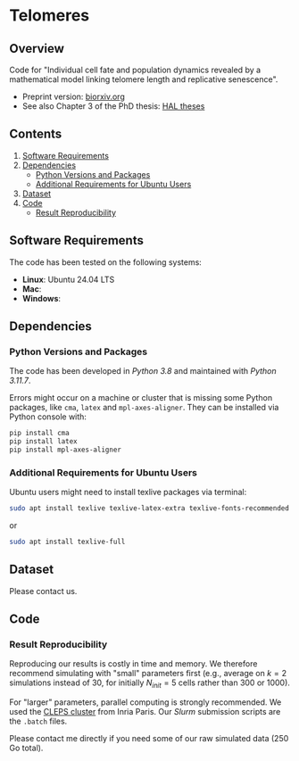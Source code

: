 # Telomeres

## Overview

Code for "Individual cell fate and population dynamics revealed by a mathematical model linking telomere length and replicative senescence". 

- Preprint version: [biorxiv.org](https://doi.org/10.1101/2023.11.22.568287)
- See also Chapter 3 of the PhD thesis: [HAL theses](https://theses.hal.science/tel-04250492)

## Contents

1. [Software Requirements](#software-requirements)
2. [Dependencies](#dependencies)
   - [Python Versions and Packages](#python-versions-and-packages)
   - [Additional Requirements for Ubuntu Users](#additional-requirements-for-ubuntu-users)
3. [Dataset](#dataset)
4. [Code](#code)
   - [Result Reproducibility](#result-reproducibility)

## Software Requirements

The code has been tested on the following systems:

- **Linux**: Ubuntu 24.04 LTS
- **Mac**:
- **Windows**:

## Dependencies

### Python Versions and Packages

The code has been developed in *Python 3.8* and maintained with *Python 3.11.7*.

Errors might occur on a machine or cluster that is missing some Python packages, like `cma`, `latex` and `mpl-axes-aligner`. They can be installed via Python console with:
```bash
pip install cma
pip install latex
pip install mpl-axes-aligner
```

### Additional Requirements for Ubuntu Users

Ubuntu users might need to install texlive packages via terminal:
```bash
sudo apt install texlive texlive-latex-extra texlive-fonts-recommended dvipng cm-super texlive-fonts-extra
```
or 
```bash
sudo apt install texlive-full
```

## Dataset

Please contact us.

## Code 

### Result Reproducibility 

Reproducing our results is costly in time and memory. 
We therefore recommend simulating with "small" parameters first (e.g., average on $k=2$ simulations instead of $30$, for initially $N_{init} = 5$ cells rather than $300$ or $1000$).

For "larger" parameters, parallel computing is strongly recommended. 
We used the [CLEPS cluster](https://paris-cluster-2019.gitlabpages.inria.fr/cleps/cleps-userguide/index.html) from Inria Paris. 
Our *Slurm* submission scripts are the `.batch` files.

Please contact me directly if you need some of our raw simulated data (250 Go total).

